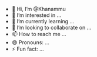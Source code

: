 - 👋 Hi, I’m @Khanammu
- 👀 I’m interested in ...
- 🌱 I’m currently learning ...
- 💞️ I’m looking to collaborate on ...
- 📫 How to reach me ...
- 😄 Pronouns: ...
- ⚡ Fun fact: ...

<!---
Khanammu/Khanammu is a ✨ special ✨ repository because its `README.md` (this file) appears on your GitHub profile.
You can click the Preview link to take a look at your changes.
--->
